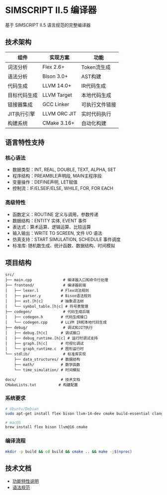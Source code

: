 # SIMSCRIPT II.5 编译器

基于 SIMSCRIPT II.5 语言规范的完整编译器

## 技术架构

| 组件 | 实现方案 | 功能 |
|------|----------|------|
| 词法分析 | Flex 2.6+ | Token流生成 |
| 语法分析 | Bison 3.0+ | AST构建 |
| 代码生成 | LLVM 14.0+ | IR代码生成 |
| 目标代码生成 | LLVM Target | 本地代码生成 |
| 链接器集成 | GCC Linker | 可执行文件链接 |
| JIT执行引擎 | LLVM ORC JIT | 实时代码执行 |
| 构建系统 | CMake 3.16+ | 自动化构建 |

## 语言特性支持

### 核心语法
- 数据类型：INT, REAL, DOUBLE, TEXT, ALPHA, SET
- 程序结构：PREAMBLE声明段, MAIN主程序段
- 变量操作：DEFINE声明, LET赋值
- 控制流：IF/ELSEIF/ELSE, WHILE, FOR, FOR EACH

### 高级特性
- 函数定义：ROUTINE 定义与调用，参数传递
- 数据结构：ENTITY 实体, EVENT 事件
- 表达式：算术运算、逻辑运算、比较运算
- 输入输出：WRITE TO SCREEN, 文件 I/O 语法
- 仿真支持：START SIMULATION, SCHEDULE 事件调度
- 标准库: 随机数生成、统计函数、数据结构、时间模拟


## 项目结构

```
src/
├── main.cpp              # 编译器入口和命令行处理
├── frontend/             # 编译器前端
│   ├── lexer.l          # Flex词法规则
│   ├── parser.y         # Bison语法规则
│   ├── ast.[h|c]        # 抽象语法树
│   └── symbol_table.[h|c] # 符号表管理
├── codegen/              # 代码生成后端
│   ├── codegen.h        # 代码生成接口
│   └── codegen.cpp      # LLVM IR和本地代码生成
├── debug/                # 调试和JIT执行
│   ├── debug.[h|c]      # 调试接口
│   ├── debug_runtime.[h|c] # 运行时调试支持
│   ├── graph.[h|c]      # 可视化调试
│   └── graph_runtime.c  # 图形运行时
└── stdlib/               # 标准库实现
    ├── data_structures/ # 数据结构
    ├── math/            # 数学函数
    └── time_simulation/ # 时间模拟

docs/                    # 技术文档
CMakeLists.txt          # 构建配置
```

### 系统要求
```bash
# Ubuntu/Debian
sudo apt-get install flex bison llvm-14-dev cmake build-essential clang

# macOS
brew install flex bison llvm@16 cmake
```

### 编译流程
```bash
mkdir -p build && cd build && cmake .. && make -j$(nproc)
```

## 技术文档

- [功能特性说明](docs/FEATURES.md)
- [语法规范](docs/syntax.md)
